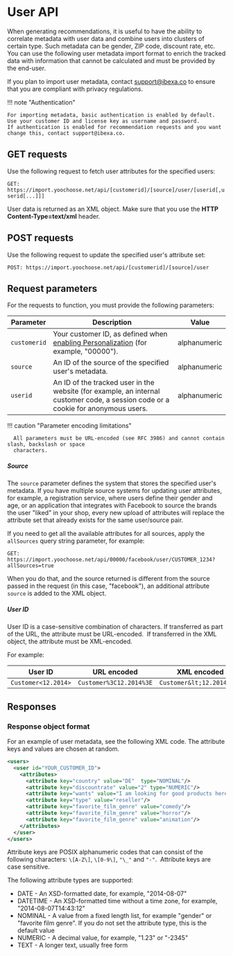 # User API

When generating recommendations, it is useful to have the ability to correlate metadata 
with user data and combine users into clusters of certain type.
Such metadata can be gender, ZIP code, discount rate, etc. 
You can use the following user metadata import format to enrich the tracked data with information that cannot be calculated and must be provided by the end-user. 

If you plan to import user metadata, contact support@ibexa.co to ensure that you are compliant with privacy regulations.

!!! note "Authentication"

    For importing metadata, basic authentication is enabled by default.
    Use your customer ID and license key as username and password. 
    If authentication is enabled for recommendation requests and you want change this, contact support@ibexa.co.
    
## GET requests

Use the following request to fetch user attributes for the specified users:

`GET: https://import.yoochoose.net/api/[customerid]/[source]/user/[userid[,userid[...]]]`

User data is returned as an XML object.
Make sure that you use the **HTTP Content-Type=text/xml** header.

## POST requests

Use the following request to update the specified user's attribute set:

`POST: https://import.yoochoose.net/api/[customerid]/[source]/user`

## Request parameters

For the requests to function, you must provide the following parameters:

|Parameter|Description|Value|
|---|---|---|
|`customerid`|Your customer ID, as defined when [enabling Personalization](../enabling_personalization.md#set-up-customer-credentials) (for example, "00000").|alphanumeric|
|`source`|An ID of the source of the specified user's metadata.|alphanumeric|
|`userid`|An ID of the tracked user in the website (for example, an internal customer code, a session code or a cookie for anonymous users.|alphanumeric|
  
!!! caution "Parameter encoding limitations"

      All parameters must be URL-encoded (see RFC 3986) and cannot contain slash, backslash or space 
      characters.
      
##### Source

The `source` parameter defines the system that stores the specified user's metadata. 
If you have multiple source systems for updating user attributes, 
for example, a registration service, where users define their gender and age, 
or an application that integrates with Facebook to source the brands the user "liked" in your shop, 
every new upload of attributes will replace the attribute set that already exists 
for the same user/source pair.

If you need to get all the available attributes for all sources, apply the `allSources` query string parameter, for example:

`GET: https://import.yoochoose.net/api/00000/facebook/user/CUSTOMER_1234?allSources=true`

When you do that, and the source returned is different from the source passed in the request (in this case, "facebook"), an additional attribute `source` is added to the XML object.

##### User ID

User ID is a case-sensitive combination of characters.
If transferred as part of the URL, the attribute must be URL-encoded. 
If transferred in the XML object, the attribute must be XML-encoded.

For example:

| User ID             | URL encoded             | XML encoded               |
|---------------------|-------------------------|---------------------------|
| `Customer<12.2014>` | `Customer%3C12.2014%3E` | `Customer&lt;12.2014&gt;` |


## Responses

### Response object format

For an example of user metadata, see the following XML code. 
The attribute keys and values are chosen at random.

``` xml
<users>
  <user id="YOUR_CUSTOMER_ID">
    <attributes>
      <attribute key="country" value="DE"  type="NOMINAL"/>
      <attribute key="discountrate" value="2" type="NUMERIC"/>
      <attribute key="wants" value="I am looking for good products here" type="TEXT"/>
      <attribute key="type" value="reseller"/>
      <attribute key="favorite_film_genre" value="comedy"/>
      <attribute key="favorite_film_genre" value="horror"/>
      <attribute key="favorite_film_genre" value="animation"/>
    </attributes>
  </user>
</users>
```

Attribute keys are POSIX alphanumeric codes that can consist of the following characters: `\[A-Z\]`, `\[0-9\]`, `"\_"` and `"-"`. 
Attribute keys are case sensitive.

The following attribute types are supported:

- DATE - An XSD-formatted date, for example, "2014-08-07"
- DATETIME - An XSD-formatted time without a time zone, for example, "2014-08-07T14:43:12"
- NOMINAL - A value from a fixed length list, for example "gender" or "favorite film genre". If you do not set the attribute type, this is the default value
- NUMERIC - A decimal value, for example, "1.23" or "-2345"
- TEXT - A longer text, usually free form
